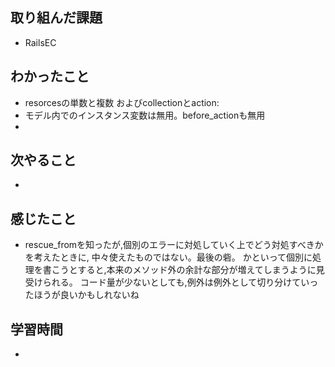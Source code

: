 ## 取り組んだ課題
- RailsEC

## わかったこと
- resorcesの単数と複数 およびcollectionとaction:
- モデル内でのインスタンス変数は無用。before_actionも無用
- 

## 次やること
- 

## 感じたこと
- rescue_fromを知ったが,個別のエラーに対処していく上でどう対処すべきかを考えたときに,
  中々使えたものではない。最後の砦。
  かといって個別に処理を書こうとすると,本来のメソッド外の余計な部分が増えてしまうように見受けられる。
  コード量が少ないとしても,例外は例外として切り分けていったほうが良いかもしれないね

## 学習時間
- 
